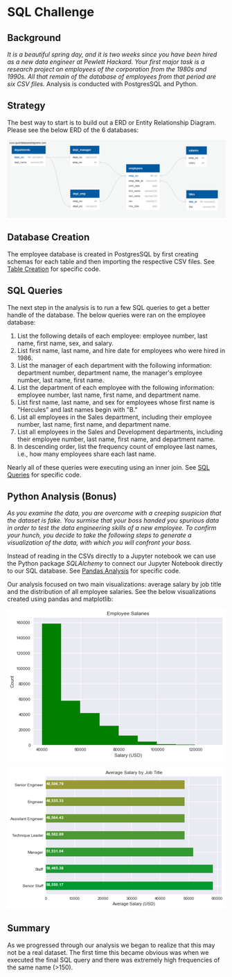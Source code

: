 # SQL Challenge
## Background
*It is a beautiful spring day, and it is two weeks since you have been hired as a new data engineer at Pewlett Hackard. Your first major task is a research project on employees of the corporation from the 1980s and 1990s. All that remain of the database of employees from that period are six CSV files.* Analysis is conducted with PostgresSQL and Python.

## Strategy 
The best way to start is to build out a ERD or Entity Relationship Diagram. Please see the below ERD of the 6 databases:

![ERD Snapshot](https://github.com/wclewett/sql_challenge/blob/master/EmployeeSQL/erd/ERD.png)

## Database Creation
The employee database is created in PostgresSQL by first creating schemas for each table and then importing the respective CSV files. See [Table Creation](https://github.com/wclewett/sql_challenge/blob/master/EmployeeSQL/scripts/sql/create_tables.sql) for specific code.

## SQL Queries
The next step in the analysis is to run a few SQL queries to get a better handle of the database. The below queries were ran on the employee database:
  
1. List the following details of each employee: employee number, last name, first name, sex, and salary.
2. List first name, last name, and hire date for employees who were hired in 1986.
3. List the manager of each department with the following information: department number, department name, the manager's employee number, last name, first name.
4. List the department of each employee with the following information: employee number, last name, first name, and department name.
5. List first name, last name, and sex for employees whose first name is "Hercules" and last names begin with "B."
6. List all employees in the Sales department, including their employee number, last name, first name, and department name.
7. List all employees in the Sales and Development departments, including their employee number, last name, first name, and department name.
8. In descending order, list the frequency count of employee last names, i.e., how many employees share each last name.

Nearly all of these queries were executing using an inner join. See [SQL Queries](https://github.com/wclewett/sql_challenge/blob/master/EmployeeSQL/scripts/sql/query.sql) for specific code.

## Python Analysis (Bonus)
*As you examine the data, you are overcome with a creeping suspicion that the dataset is fake. You surmise that your boss handed you spurious data in order to test the data engineering skills of a new employee. To confirm your hunch, you decide to take the following steps to generate a visualization of the data, with which you will confront your boss.*

Instead of reading in the CSVs directly to a Jupyter notebook we can use the Python package *SQLAlchemy* to connect our Jupyter Notebook directly to our SQL database. See [Pandas Analysis](https://github.com/wclewett/sql_challenge/blob/master/EmployeeSQL/scripts/python/pandas_analysis.ipynb) for specific code.

Our analysis focused on two main visualizations: average salary by job title and the distribution of all employee salaries. See the below visualizations created using pandas and matplotlib:

![Employee Salary Histogram](https://github.com/wclewett/sql_challenge/blob/master/EmployeeSQL/data%20visualizations/Employee%20Salaries%20Histogram.png)

![Average Salary by Job Title](https://github.com/wclewett/sql_challenge/blob/master/EmployeeSQL/data%20visualizations/Average%20Salary%20by%20Job%20Title.png)

## Summary
As we progressed through our analysis we began to realize that this may not be a real dataset. The first time this became obvious was when we executed the final SQL query and there was extremely high frequencies of the same name (>150).
